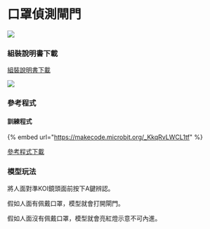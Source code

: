 # 口罩偵測閘門

![](https://kittenbothk.readthedocs.io/en/latest/\_images/extra\_gate\_render.png)

### 組裝說明書下載

[組裝說明書下載](https://drive.google.com/drive/folders/1vPB1nm2KgCbI8fHl\_VWVD3YiAxTgYQWc?usp=sharing)

![](https://kittenbothk.readthedocs.io/en/latest/\_images/extra\_gate\_wire.png)

### 參考程式

#### 訓練程式

{% embed url="https://makecode.microbit.org/_KkqRvLWCL1tf" %}

[參考程式下載](https://makecode.microbit.org/\_Jw0Xu2C14Dug)

### 模型玩法

將人面對準KOI鏡頭面前按下A鍵辨認。

假如人面有佩戴口罩，模型就會打開閘門。

假如人面沒有佩戴口罩，模型就會亮紅燈示意不可內進。
